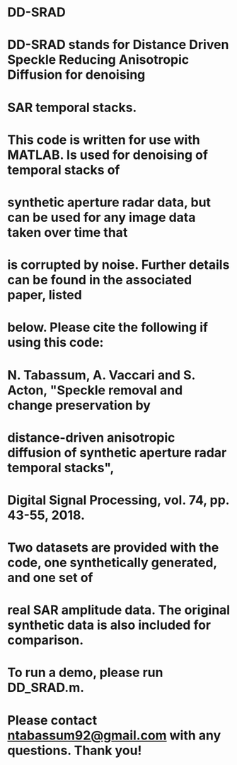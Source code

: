 # DD-SRAD

# DD-SRAD stands for Distance Driven Speckle Reducing Anisotropic Diffusion for denoising 
# SAR temporal stacks.

# This code is written for use with MATLAB. Is used for denoising of temporal stacks of 
# synthetic aperture radar data, but can be used for any image data taken over time that 
# is corrupted by noise. Further details can be found in the associated paper, listed 
# below. Please cite the following if using this code:

# N. Tabassum, A. Vaccari and S. Acton, "Speckle removal and change preservation by 
# distance-driven anisotropic diffusion of synthetic aperture radar temporal stacks", 
# Digital Signal Processing, vol. 74, pp. 43-55, 2018.

# Two datasets are provided with the code, one synthetically generated, and one set of 
# real SAR amplitude data. The original synthetic data is also included for comparison.
# To run a demo, please run DD_SRAD.m.

# Please contact ntabassum92@gmail.com with any questions. Thank you!